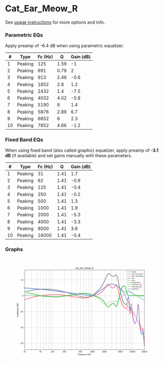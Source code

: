 # Cat_Ear_Meow_R
See [usage instructions](https://github.com/jaakkopasanen/AutoEq#usage) for more options and info.

### Parametric EQs
Apply preamp of -6.4 dB when using parametric equalizer.

|   # | Type    |   Fc (Hz) |    Q |   Gain (dB) |
|-----|---------|-----------|------|-------------|
|   1 | Peaking |       125 | 1.59 |        -1   |
|   2 | Peaking |       691 | 0.79 |         2   |
|   3 | Peaking |       913 | 2.46 |        -0.6 |
|   4 | Peaking |      1852 | 2.8  |         1.2 |
|   5 | Peaking |      2432 | 1.4  |        -7.5 |
|   6 | Peaking |      4032 | 4.02 |        -5.8 |
|   7 | Peaking |      5190 | 6    |         1.4 |
|   8 | Peaking |      5876 | 2.89 |         6.7 |
|   9 | Peaking |      6652 | 6    |         2.3 |
|  10 | Peaking |      7852 | 4.66 |        -1.2 |

### Fixed Band EQs
When using fixed band (also called graphic) equalizer, apply preamp of **-3.1 dB** (if available) and set gains manually with these parameters.

|   # | Type    |   Fc (Hz) |    Q |   Gain (dB) |
|-----|---------|-----------|------|-------------|
|   1 | Peaking |        31 | 1.41 |         1.7 |
|   2 | Peaking |        62 | 1.41 |        -0.9 |
|   3 | Peaking |       125 | 1.41 |        -0.4 |
|   4 | Peaking |       250 | 1.41 |        -0.2 |
|   5 | Peaking |       500 | 1.41 |         1.3 |
|   6 | Peaking |      1000 | 1.41 |         1.9 |
|   7 | Peaking |      2000 | 1.41 |        -5.3 |
|   8 | Peaking |      4000 | 1.41 |        -3.3 |
|   9 | Peaking |      8000 | 1.41 |         3.6 |
|  10 | Peaking |     16000 | 1.41 |        -0.4 |

### Graphs
![](./Cat_Ear_Meow_R.png)
